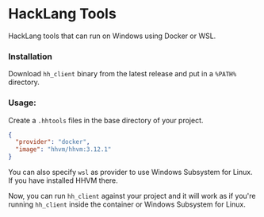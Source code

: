 # HackLang Tools
HackLang tools that can run on Windows using Docker or WSL.

### Installation
Download `hh_client` binary from the latest release and put in a `%PATH%` directory.

### Usage:
Create a `.hhtools` files in the base directory of your project.
```json
{
  "provider": "docker",
  "image": "hhvm/hhvm:3.12.1"
}
```
You can also specify `wsl` as provider to use Windows Subsystem for Linux. If you have installed HHVM there.

Now, you can run `hh_client` against your project and it will work as if you're running `hh_client` inside the container or Windows Subsystem for Linux.
